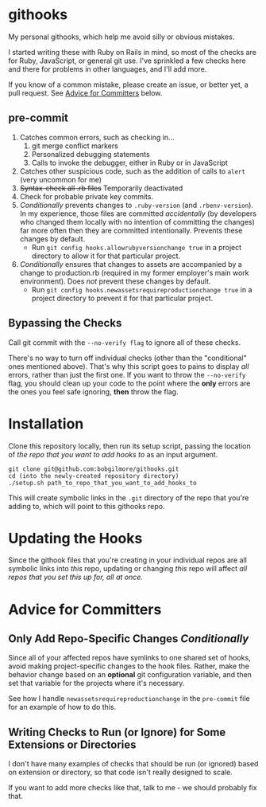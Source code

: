 githooks
========

My personal githooks, which help me avoid silly or obvious mistakes.

I started writing these with Ruby on Rails in mind, so most of the checks are for Ruby, JavaScript, or general git use.  I've sprinkled a few checks here and there for problems in other languages, and I'll add more.

If you know of a common mistake, please create an issue, or better yet, a pull request.  See [Advice for Committers](#advice-for-committers) below.

pre-commit
----------
1. Catches common errors, such as checking in...
    1. git merge conflict markers
    2. Personalized debugging statements
    3. Calls to invoke the debugger, either in Ruby or in JavaScript
2. Catches other suspicious code, such as the addition of calls to `alert` (very uncommon for me)
3. ~~Syntax-check all .rb files~~ Temporarily deactivated
6. Check for probable private key commits. 
4. *Conditionally* prevents changes to `.ruby-version` (and `.rbenv-version`).  In my experience, those files are committed *accidentally* (by developers who changed them locally with no intention of committing the changes) far more often then they are committed intentionally.  Prevents these changes by default. 
    * Run `git config hooks.allowrubyversionchange true` in a project directory to allow it for that particular project.
5. *Conditionally* ensures that changes to assets are accompanied by a change to production.rb (required in my former employer's main work environment).  Does *not* prevent these changes by default.
    * Run `git config hooks.newassetsrequireproductionchange true` in a project directory to prevent it for that particular project.

Bypassing the Checks
--------------------
Call git commit with the `--no-verify flag` to ignore all of these checks.

There's no way to turn off individual checks (other than the "conditional" ones mentioned above).  That's why this script goes to pains to display *all* errors, rather than just the first one.  If you want to throw the `--no-verify` flag, you should clean up your code to the point where the **only** errors are the ones you feel safe ignoring, **then** throw the flag.

Installation
============
Clone this repository locally, then run its setup script, passing the location of *the repo that you want to add hooks to* as an input argument.
    
    git clone git@github.com:bobgilmore/githooks.git
    cd (into the newly-created repository directory)
    ./setup.sh path_to_repo_that_you_want_to_add_hooks_to

This will create symbolic links in the `.git` directory of the repo that you're adding to, which will point to this githooks repo.

Updating the Hooks
==================
Since the githook files that you're creating in your individual repos are all symbolic links into *this* repo, updating or changing *this* repo will affect *all repos that you set this up for, all at once.*

Advice for Committers
======================

Only Add Repo-Specific Changes *Conditionally*
----------------------------------------------
Since all of your affected repos have symlinks to one shared set of hooks, avoid making project-specific changes to the hook files.  Rather, make the behavior change based on an **optional** git configuration variable, and then set that variable for the projects where it's necessary.

See how I handle `newassetsrequireproductionchange` in the `pre-commit` file for an example of how to do this.

Writing Checks to Run (or Ignore) for Some Extensions or Directories
-----------------------
I don't have many examples of checks that should be run (or ignored) based on extension or directory, so that code isn't really designed to scale.

If you want to add more checks like that, talk to me - we should probably fix that.